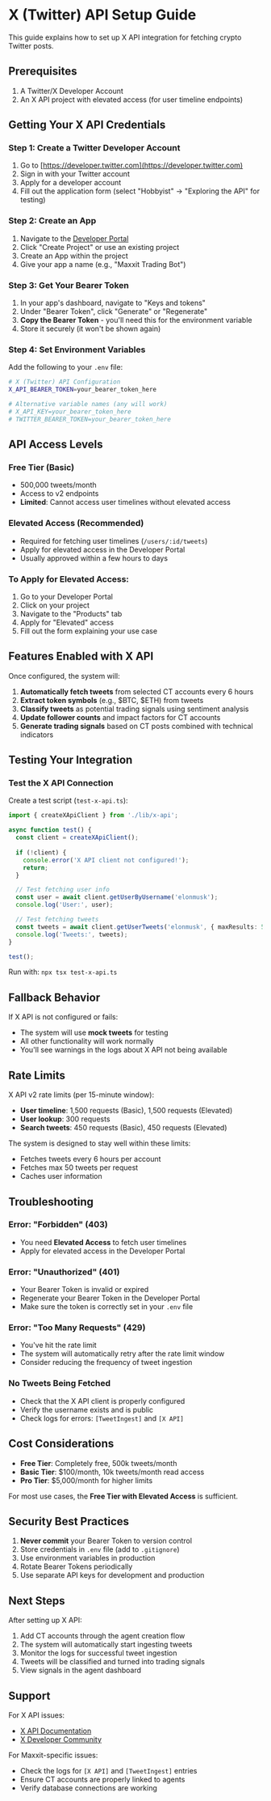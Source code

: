 # X (Twitter) API Setup Guide

This guide explains how to set up X API integration for fetching crypto Twitter posts.

## Prerequisites

1. A Twitter/X Developer Account
2. An X API project with elevated access (for user timeline endpoints)

## Getting Your X API Credentials

### Step 1: Create a Twitter Developer Account

1. Go to [https://developer.twitter.com](https://developer.twitter.com)
2. Sign in with your Twitter account
3. Apply for a developer account
4. Fill out the application form (select "Hobbyist" → "Exploring the API" for testing)

### Step 2: Create an App

1. Navigate to the [Developer Portal](https://developer.twitter.com/en/portal/dashboard)
2. Click "Create Project" or use an existing project
3. Create an App within the project
4. Give your app a name (e.g., "Maxxit Trading Bot")

### Step 3: Get Your Bearer Token

1. In your app's dashboard, navigate to "Keys and tokens"
2. Under "Bearer Token", click "Generate" or "Regenerate"
3. **Copy the Bearer Token** - you'll need this for the environment variable
4. Store it securely (it won't be shown again)

### Step 4: Set Environment Variables

Add the following to your `.env` file:

```bash
# X (Twitter) API Configuration
X_API_BEARER_TOKEN=your_bearer_token_here

# Alternative variable names (any will work)
# X_API_KEY=your_bearer_token_here
# TWITTER_BEARER_TOKEN=your_bearer_token_here
```

## API Access Levels

### Free Tier (Basic)
- 500,000 tweets/month
- Access to v2 endpoints
- **Limited**: Cannot access user timelines without elevated access

### Elevated Access (Recommended)
- Required for fetching user timelines (`/users/:id/tweets`)
- Apply for elevated access in the Developer Portal
- Usually approved within a few hours to days

### To Apply for Elevated Access:
1. Go to your Developer Portal
2. Click on your project
3. Navigate to the "Products" tab
4. Apply for "Elevated" access
5. Fill out the form explaining your use case

## Features Enabled with X API

Once configured, the system will:

1. **Automatically fetch tweets** from selected CT accounts every 6 hours
2. **Extract token symbols** (e.g., $BTC, $ETH) from tweets
3. **Classify tweets** as potential trading signals using sentiment analysis
4. **Update follower counts** and impact factors for CT accounts
5. **Generate trading signals** based on CT posts combined with technical indicators

## Testing Your Integration

### Test the X API Connection

Create a test script (`test-x-api.ts`):

```typescript
import { createXApiClient } from './lib/x-api';

async function test() {
  const client = createXApiClient();
  
  if (!client) {
    console.error('X API client not configured!');
    return;
  }

  // Test fetching user info
  const user = await client.getUserByUsername('elonmusk');
  console.log('User:', user);

  // Test fetching tweets
  const tweets = await client.getUserTweets('elonmusk', { maxResults: 5 });
  console.log('Tweets:', tweets);
}

test();
```

Run with: `npx tsx test-x-api.ts`

## Fallback Behavior

If X API is not configured or fails:
- The system will use **mock tweets** for testing
- All other functionality will work normally
- You'll see warnings in the logs about X API not being available

## Rate Limits

X API v2 rate limits (per 15-minute window):

- **User timeline**: 1,500 requests (Basic), 1,500 requests (Elevated)
- **User lookup**: 300 requests
- **Search tweets**: 450 requests (Basic), 450 requests (Elevated)

The system is designed to stay well within these limits:
- Fetches tweets every 6 hours per account
- Fetches max 50 tweets per request
- Caches user information

## Troubleshooting

### Error: "Forbidden" (403)
- You need **Elevated Access** to fetch user timelines
- Apply for elevated access in the Developer Portal

### Error: "Unauthorized" (401)
- Your Bearer Token is invalid or expired
- Regenerate your Bearer Token in the Developer Portal
- Make sure the token is correctly set in your `.env` file

### Error: "Too Many Requests" (429)
- You've hit the rate limit
- The system will automatically retry after the rate limit window
- Consider reducing the frequency of tweet ingestion

### No Tweets Being Fetched
- Check that the X API client is properly configured
- Verify the username exists and is public
- Check logs for errors: `[TweetIngest]` and `[X API]`

## Cost Considerations

- **Free Tier**: Completely free, 500k tweets/month
- **Basic Tier**: $100/month, 10k tweets/month read access
- **Pro Tier**: $5,000/month for higher limits

For most use cases, the **Free Tier with Elevated Access** is sufficient.

## Security Best Practices

1. **Never commit** your Bearer Token to version control
2. Store credentials in `.env` file (add to `.gitignore`)
3. Use environment variables in production
4. Rotate Bearer Tokens periodically
5. Use separate API keys for development and production

## Next Steps

After setting up X API:

1. Add CT accounts through the agent creation flow
2. The system will automatically start ingesting tweets
3. Monitor the logs for successful tweet ingestion
4. Tweets will be classified and turned into trading signals
5. View signals in the agent dashboard

## Support

For X API issues:
- [X API Documentation](https://developer.twitter.com/en/docs/twitter-api)
- [X Developer Community](https://twittercommunity.com/)

For Maxxit-specific issues:
- Check the logs for `[X API]` and `[TweetIngest]` entries
- Ensure CT accounts are properly linked to agents
- Verify database connections are working

